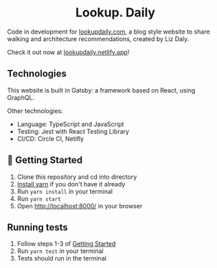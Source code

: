 <h1 align="center">
  Lookup. Daily
</h1>

Code in development for [lookupdaily.com](lookupdaily.netlify.app/), a blog style website to share walking and architecture recommendations, created by Liz Daly.

Check it out now at [lookupdaily.netlify.app](https://lookupdaily.netlify.app/)!

## Technologies

This website is built in Gatsby: a framework based on React, using GraphQL.

Other technologies:
- Language: TypeScript and JavaScript
- Testing: Jest with React Testing Library
- CI/CD: Circle CI, Netifly


## 🚀 Getting Started

1.  Clone this repository and cd into directory
2.  [Install yarn](https://classic.yarnpkg.com/en/docs/install/) if you don't have it already
3.  Run `yarn install` in your terminal
4.  Run `yarn start`
5.  Open [http://localhost:8000/](http://localhost:8000/) in your browser

## Running tests

1. Follow steps 1-3 of [Getting Started](#-getting-started)
2. Run `yarn test` in your terminal
3. Tests should run in the terminal